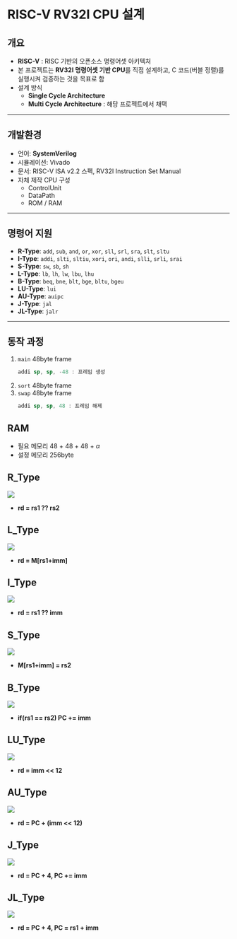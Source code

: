 # RISC-V RV32I CPU 설계

## 개요
- **RISC-V** : RISC 기반의 오픈소스 명령어셋 아키텍처
- 본 프로젝트는 **RV32I 명령어셋 기반 CPU**를 직접 설계하고,
  C 코드(버블 정렬)를 실행시켜 검증하는 것을 목표로 함
- 설계 방식  
  - **Single Cycle Architecture**
  - **Multi Cycle Architecture** : 해당 프로젝트에서 채택

---

## 개발환경
- 언어: **SystemVerilog**
- 시뮬레이션: Vivado
- 문서: RISC-V ISA v2.2 스펙, RV32I Instruction Set Manual
- 자체 제작 CPU 구성  
  - ControlUnit  
  - DataPath  
  - ROM / RAM  

---

## 명령어 지원
- **R-Type**: `add`, `sub`, `and`, `or`, `xor`, `sll`, `srl`, `sra`, `slt`, `sltu`
- **I-Type**: `addi`, `slti`, `sltiu`, `xori`, `ori`, `andi`, `slli`, `srli`, `srai`
- **S-Type**: `sw`, `sb`, `sh`
- **L-Type**: `lb`, `lh`, `lw`, `lbu`, `lhu`
- **B-Type**: `beq`, `bne`, `blt`, `bge`, `bltu`, `bgeu`
- **LU-Type**: `lui`
- **AU-Type**: `auipc`
- **J-Type**: `jal`
- **JL-Type**: `jalr`

---

## 동작 과정
1. `main` 48byte frame
   ```asm
   addi sp, sp, -48 : 프레임 생성
   ```
2. `sort` 48byte frame
3. `swap` 48byte frame
   ```asm
   addi sp, sp, 48 : 프레임 해제
   ```
## RAM
- 필요 메모리 48 + 48 + 48 + $\alpha$
- 설정 메모리 256byte

## R_Type
<img src="./image/diagram_R-type.jpg"><img>
- **rd = rs1 ?? rs2**


## L_Type
<img src="./image/diagram_L-type.jpg"><img>
- **rd = M[rs1+imm]**

## I_Type
<img src="./image/diagram_I-type.jpg"><img>
- **rd = rs1 ?? imm**

## S_Type
<img src="./image/diagram_S-type.jpg"><img>
- **M[rs1+imm] = rs2**

## B_Type
<img src="./image/diagram_B-type.jpg"><img>
- **if(rs1 == rs2) PC += imm**

## LU_Type
<img src="./image/diagram_LU-type.jpg"><img>
- **rd = imm << 12**

## AU_Type
<img src="./image/diagram_AU-type.jpg"><img>
- **rd = PC + (imm << 12)**

## J_Type
<img src="./image/diagram_J-type.jpg"><img>
- **rd = PC + 4, PC += imm**

## JL_Type
<img src="./image/diagram_JL-type.jpg"><img>
- **rd = PC + 4, PC = rs1 + imm**

